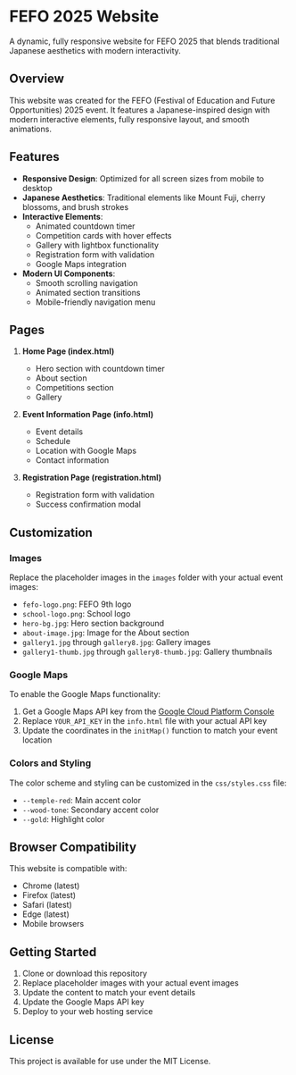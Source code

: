 # FEFO 2025 Website

A dynamic, fully responsive website for FEFO 2025 that blends traditional Japanese aesthetics with modern interactivity.

## Overview

This website was created for the FEFO (Festival of Education and Future Opportunities) 2025 event. It features a Japanese-inspired design with modern interactive elements, fully responsive layout, and smooth animations.

## Features

- **Responsive Design**: Optimized for all screen sizes from mobile to desktop
- **Japanese Aesthetics**: Traditional elements like Mount Fuji, cherry blossoms, and brush strokes
- **Interactive Elements**: 
  - Animated countdown timer
  - Competition cards with hover effects
  - Gallery with lightbox functionality
  - Registration form with validation
  - Google Maps integration
- **Modern UI Components**:
  - Smooth scrolling navigation
  - Animated section transitions
  - Mobile-friendly navigation menu

## Pages

1. **Home Page (index.html)**
   - Hero section with countdown timer
   - About section
   - Competitions section
   - Gallery

2. **Event Information Page (info.html)**
   - Event details
   - Schedule
   - Location with Google Maps
   - Contact information

3. **Registration Page (registration.html)**
   - Registration form with validation
   - Success confirmation modal

## Customization

### Images

Replace the placeholder images in the `images` folder with your actual event images:

- `fefo-logo.png`: FEFO 9th logo
- `school-logo.png`: School logo
- `hero-bg.jpg`: Hero section background
- `about-image.jpg`: Image for the About section
- `gallery1.jpg` through `gallery8.jpg`: Gallery images
- `gallery1-thumb.jpg` through `gallery8-thumb.jpg`: Gallery thumbnails

### Google Maps

To enable the Google Maps functionality:
1. Get a Google Maps API key from the [Google Cloud Platform Console](https://console.cloud.google.com/)
2. Replace `YOUR_API_KEY` in the `info.html` file with your actual API key
3. Update the coordinates in the `initMap()` function to match your event location

### Colors and Styling

The color scheme and styling can be customized in the `css/styles.css` file:

- `--temple-red`: Main accent color
- `--wood-tone`: Secondary accent color
- `--gold`: Highlight color

## Browser Compatibility

This website is compatible with:
- Chrome (latest)
- Firefox (latest)
- Safari (latest)
- Edge (latest)
- Mobile browsers

## Getting Started

1. Clone or download this repository
2. Replace placeholder images with your actual event images
3. Update the content to match your event details
4. Update the Google Maps API key
5. Deploy to your web hosting service

## License

This project is available for use under the MIT License.
